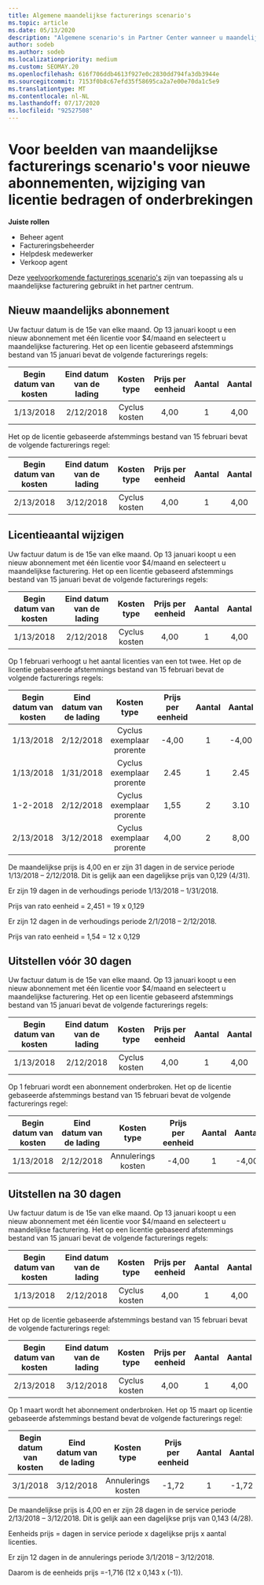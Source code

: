 ```yaml
---
title: Algemene maandelijkse facturerings scenario's
ms.topic: article
ms.date: 05/13/2020
description: "Algemene scenario's in Partner Center wanneer u maandelijkse facturering gebruikt: omvat het toevoegen van nieuwe abonnementen, het wijzigen van de licentie hoeveelheid en het uitstellen van abonnementen."
author: sodeb
ms.author: sodeb
ms.localizationpriority: medium
ms.custom: SEOMAY.20
ms.openlocfilehash: 616f706ddb4613f927e0c2830dd794fa3db3944e
ms.sourcegitcommit: 7153f0b8c67efd35f58695ca2a7e00e70da1c5e9
ms.translationtype: MT
ms.contentlocale: nl-NL
ms.lasthandoff: 07/17/2020
ms.locfileid: "92527508"
---
```

# <a name="sample-monthly-billing-scenarios-for-new-subscriptions-changing-license-amounts-or-suspensions"></a>Voor beelden van maandelijkse facturerings scenario's voor nieuwe abonnementen, wijziging van licentie bedragen of onderbrekingen

**Juiste rollen**

- Beheer agent
- Factureringsbeheerder
- Helpdesk medewerker
- Verkoop agent

Deze [veelvoorkomende facturerings scenario's](common-billing-scenarios.md) zijn van toepassing als u maandelijkse facturering gebruikt in het partner centrum.

## <a name="new-monthly-subscription"></a>Nieuw maandelijks abonnement

Uw factuur datum is de 15e van elke maand. Op 13 januari koopt u een nieuw abonnement met één licentie voor $4/maand en selecteert u maandelijkse facturering. Het op een licentie gebaseerd afstemmings bestand van 15 januari bevat de volgende facturerings regels:

|Begin datum van kosten |Eind datum van de lading |Kosten type |Prijs per eenheid |Aantal |Aantal |
|       :---:      |    :---:       | :---:      |:---:      |:---:    |:---:  |
|1/13/2018         |2/12/2018    |Cyclus kosten   |4,00       |1        |4,00 |

Het op de licentie gebaseerde afstemmings bestand van 15 februari bevat de volgende facturerings regel:

|Begin datum van kosten |Eind datum van de lading |Kosten type |Prijs per eenheid |Aantal |Aantal |
|       :---:      |    :---:       | :---:      |:---:      |:---:    |:---:  |
|2/13/2018         |3/12/2018    |Cyclus kosten   |4,00       |1        |4,00 |

## <a name="change-license-quantity"></a>Licentieaantal wijzigen

Uw factuur datum is de 15e van elke maand. Op 13 januari koopt u een nieuw abonnement met één licentie voor $4/maand en selecteert u maandelijkse facturering. Het op een licentie gebaseerd afstemmings bestand van 15 januari bevat de volgende facturerings regels:

|Begin datum van kosten |Eind datum van de lading |Kosten type |Prijs per eenheid |Aantal |Aantal |
|       :---:      |    :---:       | :---:      |:---:      |:---:    |:---:  |
|1/13/2018         |2/12/2018    |Cyclus kosten   |4,00       |1        |4,00    |

Op 1 februari verhoogt u het aantal licenties van een tot twee. Het op de licentie gebaseerde afstemmings bestand van 15 februari bevat de volgende facturerings regels:

|Begin datum van kosten |Eind datum van de lading |Kosten type |Prijs per eenheid |Aantal |Aantal |
|       :---:      |    :---:       | :---:      |:---:      |:---:    |:---:  |
| 1/13/2018        |2/12/2018    |Cyclus exemplaar prorente   |-4,00       |1        |-4,00   |
|1/13/2018         |1/31/2018    | Cyclus exemplaar prorente   |2.45       |1        |2.45    |
|1-2-2018         |2/12/2018    | Cyclus exemplaar prorente   |1,55       |2        |3.10    |
|2/13/2018         |3/12/2018    | Cyclus exemplaar prorente   |4,00       |2        |8,00    |

De maandelijkse prijs is 4,00 en er zijn 31 dagen in de service periode 1/13/2018 – 2/12/2018. Dit is gelijk aan een dagelijkse prijs van 0,129 (4/31).

Er zijn 19 dagen in de verhoudings periode 1/13/2018 – 1/31/2018.

Prijs van rato eenheid = 2,451 = 19 x 0,129

Er zijn 12 dagen in de verhoudings periode 2/1/2018 – 2/12/2018.

Prijs van rato eenheid = 1,54 = 12 x 0,129

## <a name="suspend-before-30-days"></a>Uitstellen vóór 30 dagen

Uw factuur datum is de 15e van elke maand. Op 13 januari koopt u een nieuw abonnement met één licentie voor $4/maand en selecteert u maandelijkse facturering. Het op een licentie gebaseerd afstemmings bestand van 15 januari bevat de volgende facturerings regels:

|Begin datum van kosten |Eind datum van de lading |Kosten type |Prijs per eenheid |Aantal |Aantal |
|       :---:      |    :---:       | :---:      |:---:      |:---:    |:---:  |
|1/13/2018         |2/12/2018    |Cyclus kosten   |4,00       |1        |4,00    |

Op 1 februari wordt een abonnement onderbroken. Het op de licentie gebaseerde afstemmings bestand van 15 februari bevat de volgende facturerings regel:

|Begin datum van kosten |Eind datum van de lading |Kosten type |Prijs per eenheid |Aantal |Aantal |
|       :---:      |    :---:       | :---:      |:---:      |:---:    |:---:  |
1/13/2018|2/12/2018|Annulerings kosten|-4,00|1|-4,00

## <a name="suspend-after-30-days"></a>Uitstellen na 30 dagen

Uw factuur datum is de 15e van elke maand. Op 13 januari koopt u een nieuw abonnement met één licentie voor $4/maand en selecteert u maandelijkse facturering. Het op een licentie gebaseerd afstemmings bestand van 15 januari bevat de volgende facturerings regels:

|Begin datum van kosten |Eind datum van de lading |Kosten type |Prijs per eenheid |Aantal |Aantal |
|       :---:      |    :---:       | :---:      |:---:      |:---:    |:---:  |
1/13/2018|2/12/2018|Cyclus kosten|4,00|1|4,00

Het op de licentie gebaseerde afstemmings bestand van 15 februari bevat de volgende facturerings regel:

|Begin datum van kosten |Eind datum van de lading |Kosten type |Prijs per eenheid |Aantal |Aantal |
|       :---:      |    :---:       | :---:      |:---:      |:---:    |:---:  |
2/13/2018|3/12/2018|Cyclus kosten|4,00|1|4,00

Op 1 maart wordt het abonnement onderbroken. Het op 15 maart op licentie gebaseerde afstemmings bestand bevat de volgende facturerings regel:

|Begin datum van kosten |Eind datum van de lading |Kosten type |Prijs per eenheid |Aantal |Aantal |
|       :---:      |    :---:       | :---:      |:---:      |:---:    |:---:  |
3/1/2018|3/12/2018|Annulerings kosten|-1,72|1|-1,72

De maandelijkse prijs is 4,00 en er zijn 28 dagen in de service periode 2/13/2018 – 3/12/2018. Dit is gelijk aan een dagelijkse prijs van 0,143 (4/28).

Eenheids prijs = dagen in service periode x dagelijkse prijs x aantal licenties.

Er zijn 12 dagen in de annulerings periode 3/1/2018 – 3/12/2018.

Daarom is de eenheids prijs =-1,716 (12 x 0,143 x (-1)).
